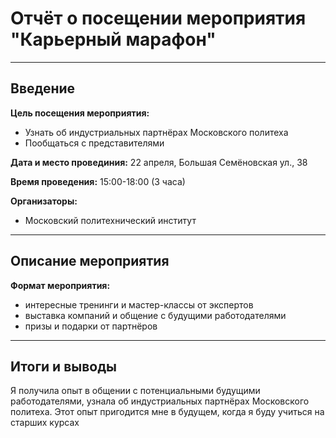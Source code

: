 # Отчёт о посещении мероприятия "Карьерный марафон"
---
## Введение

**Цель посещения мероприятия:**
- Узнать об индустриальных партнёрах Московского политеха
- Пообщаться с представителями

 **Дата и место провединия:**
 22 апреля, Большая Семёновская ул., 38

 **Время проведения:**
 15:00-18:00 (3 часа)

 **Организаторы:**
- Московский политехнический институт
---
## Описание мероприятия

**Формат мероприятия:**
- интересные тренинги и мастер-классы от экспертов
- выставка компаний и общение с будущими работодателями
- призы и подарки от партнёров
---
## Итоги и выводы
Я получила опыт в общении с потенциальными будущими работодателями, узнала об индустриальных партнёрах Московского политеха. Этот опыт пригодится мне в будущем, когда я буду учиться на старших курсах